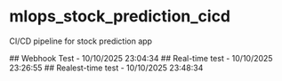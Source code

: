 # mlops_stock_prediction_cicd
CI/CD pipeline for stock prediction app

 # #   W e b h o o k   T e s t   -   1 0 / 1 0 / 2 0 2 5   2 3 : 0 4 : 3 4  
 
 # #   R e a l - t i m e   t e s t   -   1 0 / 1 0 / 2 0 2 5   2 3 : 2 6 : 5 5  
 
 # #   R e a l e s t - t i m e   t e s t   -   1 0 / 1 0 / 2 0 2 5   2 3 : 4 8 : 3 4  
 